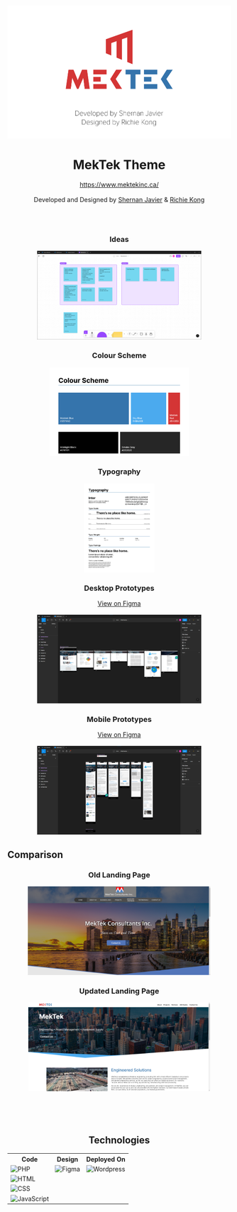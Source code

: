<p align="center">
<a href="https://www.mektekinc.ca" target="_blank"><img src="./.github/img/Banner.png" height="300" width="auto" ></a>
</p>

<h1 align="center">MekTek Theme</h1>

<p align="center"><a href="https://www.mektekinc.ca/">https://www.mektekinc.ca/</a> <br/><br/>Developed and Designed by <a href="https://www.shernanjavier.com/">Shernan Javier</a> & <a href="https://www.richiekong.design/">Richie Kong</a></p>

<br/><br/>

<h3 align="center">Ideas</h3>

<p align="center">
<img src="./.github/img/ideas.png" height="200" width="auto">
</p>

<h3 align="center">Colour Scheme</h3>

<p align="center">
<img src="./.github/img/colour-scheme.png" height="200" width="auto">
</p>

<h3 align="center">Typography</h3>

<p align="center">
<img src="./.github/img/typography.png" height="200" width="auto">
</p>

<h3 align="center">Desktop Prototypes</h3>

<p align="center">
<a href="https://www.figma.com/file/meh8jj06VBFfplzXBFErMh/Wireframes?node-id=1%3A8">View on Figma</a>
<br/><br/>
<img src="./.github/img/desktop-prototypes.png" height="200" width="auto">
</p>

<h3 align="center">Mobile Prototypes</h3>

<p align="center">
<a href="https://www.figma.com/file/meh8jj06VBFfplzXBFErMh/Wireframes?node-id=0%3A1">View on Figma</a>
<br/><br/>
<img src="./.github/img/mobile-prototypes.png" height="200" width="auto">
</p>

<h2>Comparison</h2>

<h3 align="center">Old Landing Page</h3>

<p align="center">
<img src="./.github/img/old-landing-page.png" height="200" width="auto">
</p>

<h3 align="center">Updated Landing Page</h3>

<p align="center">
<img src="./.github/img/landing-page.png" height="200" width="auto">
</p>


<br/><br/><br/>

<h2 align="center">Technologies</h2>

<div align="center" id="technologies">

<table>
  <tr>
    <th>Code</th>
    <th>Design</th>
    <th>Deployed On</th>
  </tr>
  <tr> 
    <td><img src="https://img.shields.io/badge/PHP-777BB4?style=for-the-badge&logo=php&logoColor=white" alt="PHP"/></td>
    <td><img src="https://img.shields.io/badge/Figma-F24E1E?style=for-the-badge&logo=figma&logoColor=white" alt="Figma"/></td>
    <td><img src="https://img.shields.io/badge/Wordpress-21759B?style=for-the-badge&logo=wordpress&logoColor=white" alt="Wordpress" /></td>
  </tr>
  <tr>
    <td><img src="https://img.shields.io/badge/HTML5-E34F26?style=for-the-badge&logo=html5&logoColor=white" alt="HTML"/></td>
    <td></td>
    <td></td>
  </tr>
  <tr>
    <td><img src="https://img.shields.io/badge/CSS3-1572B6?style=for-the-badge&logo=css3&logoColor=white" alt="CSS"/></td>
    <td></td>
    <td></td>
  </tr>
  <tr>
    <td><img src="https://img.shields.io/badge/JavaScript-323330?style=for-the-badge&logo=javascript&logoColor=F7DF1E" alt="JavaScript"/></td>
    <td></td>
    <td></td>
  </tr>
 </table>
</div>
